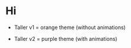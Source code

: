 # Hi

- Taller v1 = orange theme (without animations)

- Taller v2 = purple theme (with animations)
